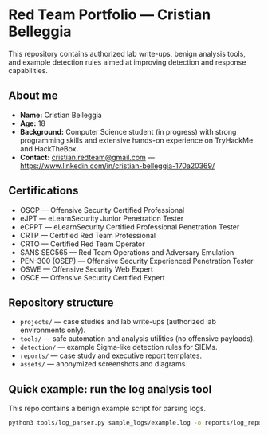# Red Team Portfolio — Cristian Belleggia

This repository contains authorized lab write-ups, benign analysis tools, and example detection rules aimed at improving detection and response capabilities.

## About me
- **Name:** Cristian Belleggia  
- **Age:** 18  
- **Background:** Computer Science student (in progress) with strong programming skills and extensive hands-on experience on TryHackMe and HackTheBox.  
- **Contact:** cristian.redteam@gmail.com — https://www.linkedin.com/in/cristian-belleggia-170a20369/

## Certifications
- OSCP — Offensive Security Certified Professional  
- eJPT — eLearnSecurity Junior Penetration Tester  
- eCPPT — eLearnSecurity Certified Professional Penetration Tester  
- CRTP — Certified Red Team Professional  
- CRTO — Certified Red Team Operator  
- SANS SEC565 — Red Team Operations and Adversary Emulation  
- PEN-300 (OSEP) — Offensive Security Experienced Penetration Tester  
- OSWE — Offensive Security Web Expert  
- OSCE — Offensive Security Certified Expert

## Repository structure
- `projects/` — case studies and lab write-ups (authorized lab environments only).  
- `tools/` — safe automation and analysis utilities (no offensive payloads).  
- `detection/` — example Sigma‑like detection rules for SIEMs.  
- `reports/` — case study and executive report templates.  
- `assets/` — anonymized screenshots and diagrams.

## Quick example: run the log analysis tool
This repo contains a benign example script for parsing logs.

```bash
python3 tools/log_parser.py sample_logs/example.log -o reports/log_report.json

